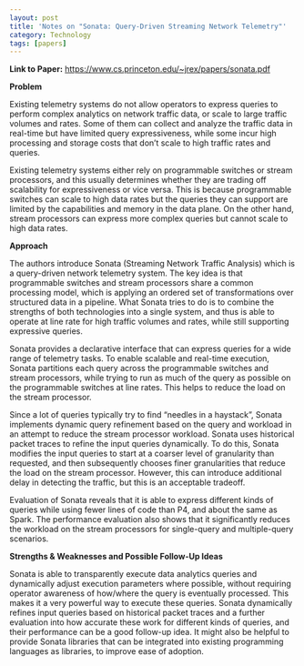 ```yaml
---
layout: post
title: 'Notes on "Sonata: Query-Driven Streaming Network Telemetry"'
category: Technology
tags: [papers]
---
```


**Link to Paper:** <https://www.cs.princeton.edu/~jrex/papers/sonata.pdf>

**Problem**

Existing telemetry systems do not allow operators to express queries to perform complex analytics on network traffic data, or scale to large traffic volumes and rates. Some of them can collect and analyze the traffic data in real-time but have limited query expressiveness, while some incur high processing and storage costs that don’t scale to high traffic rates and queries.

Existing telemetry systems either rely on programmable switches or stream processors, and this usually determines whether they are trading off scalability for expressiveness or vice versa. This is because programmable switches can scale to high data rates but the queries they can support are limited by the capabilities and memory in the data plane. On the other hand, stream processors can express more complex queries but cannot scale to high data rates.

**Approach**

The authors introduce Sonata (Streaming Network Traffic Analysis) which is a query-driven network telemetry system. The key idea is that programmable switches and stream processors share a common processing model, which is applying an ordered set of transformations over structured data in a pipeline. What Sonata tries to do is to combine the strengths of both technologies into a single system, and thus is able to operate at line rate for high traffic volumes and rates, while still supporting expressive queries.

Sonata provides a declarative interface that can express queries for a wide range of telemetry tasks. To enable scalable and real-time execution, Sonata partitions each query across the programmable switches and stream processors, while trying to run as much of the query as possible on the programmable switches at line rates. This helps to reduce the load on the stream processor.

Since a lot of queries typically try to find “needles in a haystack”, Sonata implements dynamic query refinement based on the query and workload in an attempt to reduce the stream processor workload. Sonata uses historical packet traces to refine the input queries dynamically. To do this, Sonata modifies the input queries to start at a coarser level of granularity than requested, and then subsequently chooses finer granularities that reduce the load on the stream processor. However, this can introduce additional delay in detecting the traffic, but this is an acceptable tradeoff.

Evaluation of Sonata reveals that it is able to express different kinds of queries while using fewer lines of code than P4, and about the same as Spark. The performance evaluation also shows that it significantly reduces the workload on the stream processors for single-query and multiple-query scenarios.

**Strengths & Weaknesses and Possible Follow-Up Ideas**

Sonata is able to transparently execute data analytics queries and dynamically adjust execution parameters where possible, without requiring operator awareness of how/where the query is eventually processed. This makes it a very powerful way to execute these queries. Sonata dynamically refines input queries based on historical packet traces and a further evaluation into how accurate these work for different kinds of queries, and their performance can be a good follow-up idea. It might also be helpful to provide Sonata libraries that can be integrated into existing programming languages as libraries, to improve ease of adoption.
